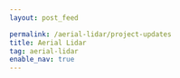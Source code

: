 ```yaml
---
layout: post_feed

permalink: /aerial-lidar/project-updates
title: Aerial Lidar
tag: aerial-lidar
enable_nav: true
---
```

